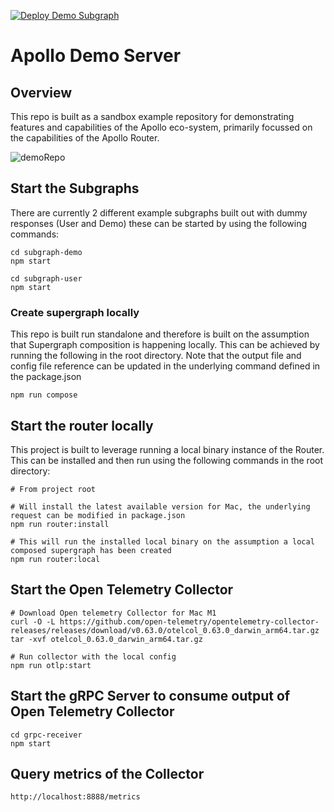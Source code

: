 [![Deploy Demo Subgraph](https://github.com/JoeDevine/apollo-demo-server/actions/workflows/demo.yaml/badge.svg)](https://github.com/JoeDevine/apollo-demo-server/actions/workflows/demo.yaml)

# Apollo Demo Server

## Overview

This repo is built as a sandbox example repository for demonstrating features and capabilities of the Apollo eco-system, primarily focussed on the capabilities of the Apollo Router.

![demoRepo](https://user-images.githubusercontent.com/10652753/214587816-b753169a-41e1-4283-967c-7a0fba3646cd.png)

## Start the Subgraphs

There are currently 2 different example subgraphs built out with dummy responses (User and Demo) these can be started by using the following commands:

```
cd subgraph-demo
npm start
```

```
cd subgraph-user
npm start
```

### Create supergraph locally

This repo is built run standalone and therefore is built on the assumption that Supergraph composition is happening locally. This can be achieved by running the following in the root directory. Note that the output file and config file reference can be updated in the underlying command defined in the package.json

```
npm run compose
```

## Start the router locally

This project is built to leverage running a local binary instance of the Router. This can be installed and then run using the following commands in the root directory:

```
# From project root

# Will install the latest available version for Mac, the underlying request can be modified in package.json
npm run router:install

# This will run the installed local binary on the assumption a local composed supergraph has been created
npm run router:local
```

## Start the Open Telemetry Collector

```
# Download Open telemetry Collector for Mac M1
curl -O -L https://github.com/open-telemetry/opentelemetry-collector-releases/releases/download/v0.63.0/otelcol_0.63.0_darwin_arm64.tar.gz
tar -xvf otelcol_0.63.0_darwin_arm64.tar.gz

# Run collector with the local config
npm run otlp:start
```

## Start the gRPC Server to consume output of Open Telemetry Collector

```
cd grpc-receiver
npm start
```

## Query metrics of the Collector

```
http://localhost:8888/metrics
```
